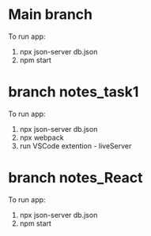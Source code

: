 
# Main branch
To run app:
1. npx json-server db.json
2. npm start

# branch notes_task1
To run app:
1. npx json-server db.json            
2. npx webpack
3. run VSCode extention - liveServer  

# branch notes_React
To run app:
1. npx json-server db.json
2. npm start
